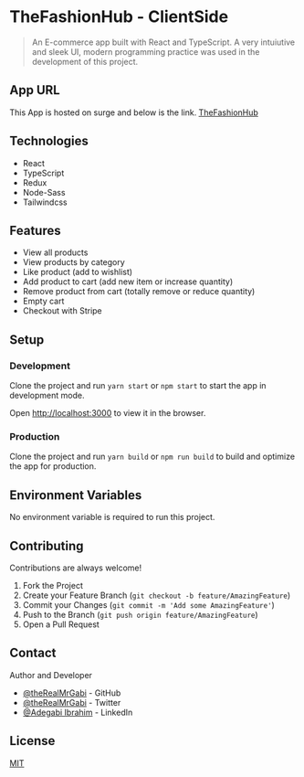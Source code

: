 # TheFashionHub - ClientSide

> An E-commerce app built with React and TypeScript. A very intuiutive and sleek UI, modern programming practice was used in the development of this project.

## App URL

This App is hosted on surge and below is the link.
[TheFashionHub](https://thefashionhub.netlify.app/)

## Technologies

- React
- TypeScript
- Redux
- Node-Sass
- Tailwindcss

## Features

- View all products
- View products by category
- Like product (add to wishlist)
- Add product to cart (add new item or increase quantity)
- Remove product from cart (totally remove or reduce quantity)
- Empty cart
- Checkout with Stripe

## Setup

### Development

Clone the project and run `yarn start` or `npm start` to start the app in development mode.

Open [http://localhost:3000](http://localhost:3000) to view it in the browser.

### Production

Clone the project and run `yarn build` or `npm run build` to build and optimize the app for production.

## Environment Variables

No environment variable is required to run this project.

## Contributing

Contributions are always welcome!

1. Fork the Project
2. Create your Feature Branch (`git checkout -b feature/AmazingFeature`)
3. Commit your Changes (`git commit -m 'Add some AmazingFeature'`)
4. Push to the Branch (`git push origin feature/AmazingFeature`)
5. Open a Pull Request

## Contact

Author and Developer

- [@theRealMrGabi](https://www.github.com/therealmrgabi) - GitHub
- [@theRealMrGabi](https://www.twitter.com/therealmrgabi) - Twitter
- [@Adegabi Ibrahim](https://www.linkedin.com/in/ibrahimadegabi/) - LinkedIn

## License

[MIT](https://choosealicense.com/licenses/mit/)
